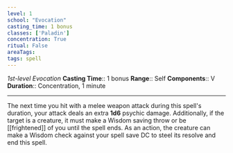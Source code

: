 ```yaml
---
level: 1
school: "Evocation"
casting_time: 1 bonus
classes: ['Paladin']
concentration: True
ritual: False
areaTags: 
tags: spell
---
```


_1st-level Evocation_
**Casting Time**:: 1 bonus
**Range**:: Self
**Components**:: V
**Duration**:: Concentration, 1 minute

---

The next time you hit with a melee weapon attack during this spell's duration, your attack deals an extra **1d6** psychic damage. Additionally, if the target is a creature, it must make a Wisdom saving throw or be [[frightened]] of you until the spell ends. As an action, the creature can make a Wisdom check against your spell save DC to steel its resolve and end this spell.



